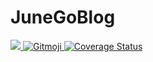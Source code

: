 # JuneGoBlog

<centre>
<a href="https://travis-ci.org/">
  <img src="https://travis-ci.com/520MianXiangDuiXiang520/JuneGoBlog.svg?token=7mqBvrpUUzHXp1nyitHA&branch=master">
</a>
<a href="https://gitmoji.carloscuesta.me">
  <img src="https://img.shields.io/badge/gitmoji-%20😜%20😍-FFDD67.svg?style=flat-square" alt="Gitmoji">
</a>
<a href='https://coveralls.io/github/520MianXiangDuiXiang520/JuneGoBlog?branch=master'><img src='https://coveralls.io/repos/github/520MianXiangDuiXiang520/JuneGoBlog/badge.svg?branch=master' alt='Coverage Status' /></a>

</centre>